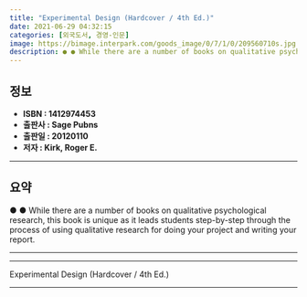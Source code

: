 ```yaml
---
title: "Experimental Design (Hardcover / 4th Ed.)"
date: 2021-06-29 04:32:15
categories: [외국도서, 경영-인문]
image: https://bimage.interpark.com/goods_image/0/7/1/0/209560710s.jpg
description: ● ● While there are a number of books on qualitative psychological research, this book is unique as it leads students step-by-step through the process of usin
---
```


## **정보**

- **ISBN : 1412974453**
- **출판사 : Sage Pubns**
- **출판일 : 20120110**
- **저자 : Kirk, Roger E.**

------



## **요약**

●  ●  While there are a number of books on qualitative psychological research, this book is unique as it leads students step-by-step through the process of using qualitative research for doing your project and writing your report.

------



------


Experimental Design (Hardcover / 4th Ed.) 

------


